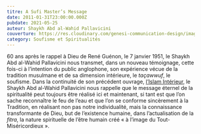 ```yaml
---
titre: A Sufi Master’s Message
date: 2011-01-31T23:00:00.000Z
pubdate: 2021-05-25
auteur: Shaykh Abd al-Wahid Pallavicini
couverture: https://res.cloudinary.com/genesi-communication-design/image/upload/v1604584954/ihei/couvertures/soufisme-et-spiritualites-2_d8vkug.jpg
category: Soufisme et Spiritualités
---
```


60 ans après le rappel à Dieu de René Guénon, le 7 janvier 1951, le Shaykh Abd al-Wahid Pallavicini nous transmet, dans un nouveau témoignage, cette fois-ci à l’intention du public anglophone, son expérience vécue de la tradition musulmane et de sa dimension intérieure, le *taçawwuf*, le soufisme. Dans la continuité de son précédent ouvrage, [l’Islam Intérieur](https://www.ihei-asso&nbsp.org/publications/islam-int%C3%A9rieur/ "l’Islam Intérieur"), le Shaykh Abd al-Wahid Pallavicini nous rappelle que le message éternel de la spiritualité peut toujours être réalisé ici et maintenant, si tant est que l’on sache reconnaître le feu de l’eau et que l’on se conforme sincèrement à la Tradition, en réalisant non pas notre individualité, mais la connaissance transformante de Dieu, but de l’existence humaine, dans l’actualisation de la *fitra*, la nature spirituelle de l’être humain créé «&nbsp;à l’image du Tout-Miséricordieux&nbsp;». 
